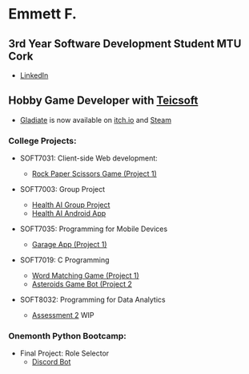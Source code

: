 # Emmett F.
## 3rd Year Software Development Student MTU Cork
- [LinkedIn](https://www.linkedin.com/in/emmettirl/)

## Hobby Game Developer with [Teicsoft](https://github.com/Teicsoft)
- [Gladiate](https://github.com/Teicsoft/GLADIATE) is now available on [itch.io](https://teicsoft.itch.io/gladiate) and [Steam](https://store.steampowered.com/app/3106750/Gladiate/)

### College Projects:
- SOFT7031: Client-side Web development:
    - [Rock Paper Scissors Game (Project 1)](https://github.com/emmettirl/Rock-Paper-Scissors-SOFT7031Project1)

- SOFT7003: Group Project
    - [Health AI Group Project](https://github.com/PatrykD22/healthaigroupproject)
    - [Health AI Android App](https://github.com/emmettirl/HealthAIApp)

- SOFT7035: Programming for Mobile Devices
    - [Garage App (Project 1)](https://github.com/emmettirl/Garage-App-SOFT7035Project1)

 - SOFT7019: C Programming
     - [Word Matching Game (Project 1)](https://github.com/emmettirl/Word-Matching-Game-SOFT7019)
     - [Asteroids Game Bot (Project 2](https://github.com/emmettirl/Asteroids-Game-Bot-SOFT7019)

- SOFT8032: Programming for Data Analytics
    - [Assessment 2](https://github.com/emmettirl/DataAnalyticsSOFT8032Project2) WIP
 
### Onemonth Python Bootcamp:
-  Final Project: Role Selector
    - [Discord Bot](https://github.com/emmettirl/One-Month-Project)
